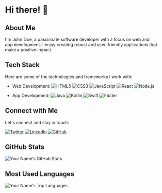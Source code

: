 # Hi there! 👋

## About Me
I'm John Doe, a passionate software developer with a focus on web and app development. I enjoy creating robust and user-friendly applications that make a positive impact.

## Tech Stack
Here are some of the technologies and frameworks I work with:

- Web Development:
  ![HTML5](https://img.shields.io/badge/-HTML5-E34F26?style=flat&logo=html5&logoColor=white)
  ![CSS3](https://img.shields.io/badge/-CSS3-1572B6?style=flat&logo=css3&logoColor=white)
  ![JavaScript](https://img.shields.io/badge/-JavaScript-F7DF1E?style=flat&logo=javascript&logoColor=black)
  ![React](https://img.shields.io/badge/-React-61DAFB?style=flat&logo=react&logoColor=black)
  ![Node.js](https://img.shields.io/badge/-Node.js-339933?style=flat&logo=node.js&logoColor=white)

- App Development:
  ![Java](https://img.shields.io/badge/-Java-007396?style=flat&logo=java&logoColor=white)
  ![Kotlin](https://img.shields.io/badge/-Kotlin-0095D5?style=flat&logo=kotlin&logoColor=white)
  ![Swift](https://img.shields.io/badge/-Swift-FA7343?style=flat&logo=swift&logoColor=white)
  ![Flutter](https://img.shields.io/badge/-Flutter-02569B?style=flat&logo=flutter&logoColor=white)

## Connect with Me
Let's connect and stay in touch:

[![Twitter](https://img.shields.io/badge/-Twitter-1DA1F2?style=flat&logo=twitter&logoColor=white)](https://twitter.com/your_twitter_handle)
[![LinkedIn](https://img.shields.io/badge/-LinkedIn-0077B5?style=flat&logo=linkedin&logoColor=white)](https://www.linkedin.com/in/your_linkedin_profile)
[![GitHub](https://img.shields.io/badge/-GitHub-181717?style=flat&logo=github&logoColor=white)](https://github.com/your_github_username)

## GitHub Stats
![Your Name's GitHub Stats](https://github-readme-stats.vercel.app/api?username=HiBorn4&show_icons=true&theme=radical)

## Most Used Languages
![Your Name's Top Languages](https://github-readme-stats.vercel.app/api/top-langs/?username=HiBorn4&layout=compact&theme=radical)
